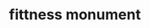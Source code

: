 ---
pid: PT7
title: fittness monument
location_transcription: Gym
zipcode: '19125'
outside_phl: 
neighborhood: Fishtown,Kensington
age: '13'
age_range: 13-19
instagram: 
image_file_name: PT_7.jpg
proposal_transcription: 
topic: Health,Sports,Unknown
topic_summary: 0, 0, 0
type: Other No Form
keywords_other: 
credit: Johnny H Nguyen
image_labels: A figure/stature outside of a gym
twitter: 
facebook: 
permalink: "/monuments/pt7/"
layout: item-page
---